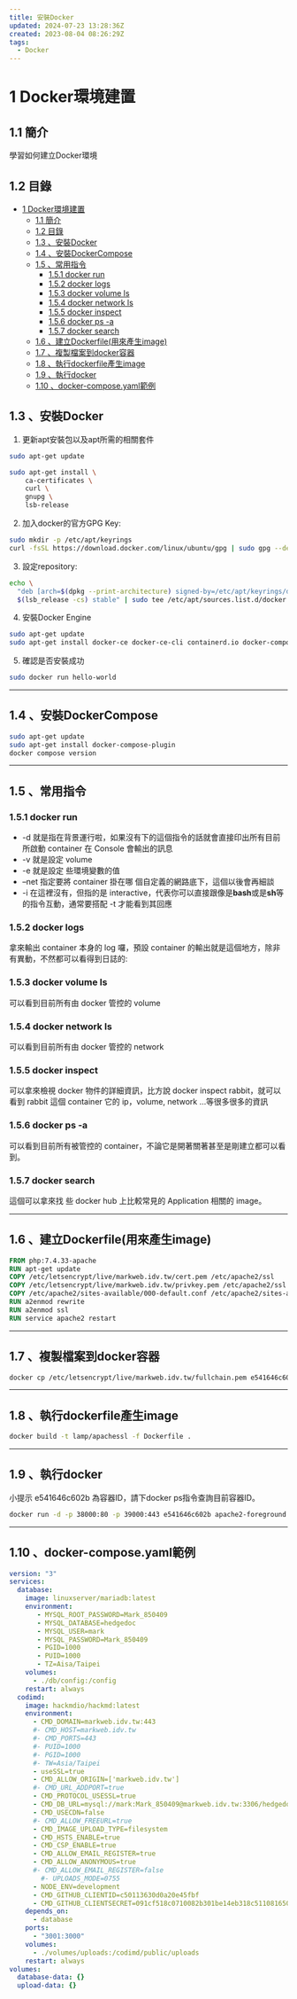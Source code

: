 ```yaml
---
title: 安裝Docker
updated: 2024-07-23 13:28:36Z
created: 2023-08-04 08:26:29Z
tags:
  - Docker
---
```


# 1 Docker環境建置

## 1.1 簡介
學習如何建立Docker環境

## 1.2 目錄

- [1 Docker環境建置](#1-docker環境建置)
  - [1.1 簡介](#11-簡介)
  - [1.2 目錄](#12-目錄)
  - [1.3 、安裝Docker](#13-安裝docker)
  - [1.4 、安裝DockerCompose](#14-安裝dockercompose)
  - [1.5 、常用指令](#15-常用指令)
    - [1.5.1 docker run](#151-docker-run)
    - [1.5.2 docker logs](#152-docker-logs)
    - [1.5.3 docker volume ls](#153-docker-volume-ls)
    - [1.5.4 docker network ls](#154-docker-network-ls)
    - [1.5.5 docker inspect](#155-docker-inspect)
    - [1.5.6 docker ps -a](#156-docker-ps--a)
    - [1.5.7 docker search](#157-docker-search)
  - [1.6 、建立Dockerfile(用來產生image)](#16-建立dockerfile用來產生image)
  - [1.7 、複製檔案到docker容器](#17-複製檔案到docker容器)
  - [1.8 、執行dockerfile產生image](#18-執行dockerfile產生image)
  - [1.9 、執行docker](#19-執行docker)
  - [1.10 、docker-compose.yaml範例](#110-docker-composeyaml範例)



## 1.3 、安裝Docker

1.  更新apt安裝包以及apt所需的相關套件

```bash
sudo apt-get update

sudo apt-get install \
    ca-certificates \
    curl \
    gnupg \
    lsb-release
```

2.  加入docker的官方GPG Key:

```bash
sudo mkdir -p /etc/apt/keyrings
curl -fsSL https://download.docker.com/linux/ubuntu/gpg | sudo gpg --dearmor -o /etc/apt/keyrings/docker.gpg
```

3.  設定repository:

```bash
echo \
  "deb [arch=$(dpkg --print-architecture) signed-by=/etc/apt/keyrings/docker.gpg] https://download.docker.com/linux/ubuntu \
  $(lsb_release -cs) stable" | sudo tee /etc/apt/sources.list.d/docker.list > /dev/null
```

4.  安裝Docker Engine

```bash
sudo apt-get update
sudo apt-get install docker-ce docker-ce-cli containerd.io docker-compose-plugin
```

5.  確認是否安裝成功

```bash
sudo docker run hello-world
```

* * *
<!--more-->

## 1.4 、安裝DockerCompose

```bash
sudo apt-get update
sudo apt-get install docker-compose-plugin
docker compose version
```

* * *

## 1.5 、常用指令

### 1.5.1 docker run

- -d 就是指在背景運行啦，如果沒有下的這個指令的話就會直接印出所有目前所啟動 container 在 Console 會輸出的訊息
- -v 就是設定 volume
- -e 就是設定 些環境變數的值
- –net 指定要將 container 掛在哪 個自定義的網路底下，這個以後會再細談
- -i 在這裡沒有，但指的是 interactive，代表你可以直接跟像是**bash**或是**sh**等的指令互動，通常要搭配 -t 才能看到其回應

### 1.5.2 docker logs

拿來輸出 container 本身的 log 囉，預設 container 的輸出就是這個地方，除非有異動，不然都可以看得到日誌的:

### 1.5.3 docker volume ls

可以看到目前所有由 docker 管控的 volume

### 1.5.4 docker network ls

可以看到目前所有由 docker 管控的 network

### 1.5.5 docker inspect

可以拿來檢視 docker 物件的詳細資訊，比方說 docker inspect rabbit，就可以看到 rabbit 這個 container 它的 ip，volume, network …等很多很多的資訊

### 1.5.6 docker ps -a

可以看到目前所有被管控的 container，不論它是開著關著甚至是剛建立都可以看到。

### 1.5.7 docker search

這個可以拿來找 些 docker hub 上比較常見的 Application 相關的 image。

* * *

## 1.6 、建立Dockerfile(用來產生image)

```Dockerfile
FROM php:7.4.33-apache
RUN apt-get update 
COPY /etc/letsencrypt/live/markweb.idv.tw/cert.pem /etc/apache2/ssl
COPY /etc/letsencrypt/live/markweb.idv.tw/privkey.pem /etc/apache2/ssl
COPY /etc/apache2/sites-available/000-default.conf /etc/apache2/sites-available
RUN a2enmod rewrite
RUN a2enmod ssl
RUN service apache2 restart
```

* * *

## 1.7 、複製檔案到docker容器

```bash
docker cp /etc/letsencrypt/live/markweb.idv.tw/fullchain.pem e541646c602b:/etc/letsencrypt/live/markweb.idv.tw
```

* * *

## 1.8 、執行dockerfile產生image

```bash
docker build -t lamp/apachessl -f Dockerfile .
```

* * *

## 1.9 、執行docker


小提示 e541646c602b 為容器ID，請下docker ps指令查詢目前容器ID。


```bash
docker run -d -p 38000:80 -p 39000:443 e541646c602b apache2-foreground
```

* * *

## 1.10 、docker-compose.yaml範例

```yaml
version: "3"
services:
  database:
    image: linuxserver/mariadb:latest
    environment:
       - MYSQL_ROOT_PASSWORD=Mark_850409 
       - MYSQL_DATABASE=hedgedoc
       - MYSQL_USER=mark
       - MYSQL_PASSWORD=Mark_850409 
       - PGID=1000
       - PUID=1000
       - TZ=Aisa/Taipei
    volumes:
      - ./db/config:/config 
    restart: always
  codimd:
    image: hackmdio/hackmd:latest 
    environment:
      - CMD_DOMAIN=markweb.idv.tw:443
      #- CMD_HOST=markweb.idv.tw
      #- CMD_PORTS=443
      #- PUID=1000
      #- PGID=1000
      #- TW=Asia/Taipei
      - useSSL=true
      - CMD_ALLOW_ORIGIN=['markweb.idv.tw']
      #- CMD_URL_ADDPORT=true
      - CMD_PROTOCOL_USESSL=true
      - CMD_DB_URL=mysql://mark:Mark_850409@markweb.idv.tw:3306/hedgedoc
      - CMD_USECDN=false
      #- CMD_ALLOW_FREEURL=true
      - CMD_IMAGE_UPLOAD_TYPE=filesystem
      - CMD_HSTS_ENABLE=true
      - CMD_CSP_ENABLE=true
      - CMD_ALLOW_EMAIL_REGISTER=true
      - CMD_ALLOW_ANONYMOUS=true
      #- CMD_ALLOW_EMAIL_REGISTER=false
        #- UPLOADS_MODE=0755
      - NODE_ENV=development
      - CMD_GITHUB_CLIENTID=c50113630d0a20e45fbf
      - CMD_GITHUB_CLIENTSECRET=091cf518c0710082b301be14eb318c5110816503
    depends_on:
      - database
    ports:
      - "3001:3000"
    volumes:
      - ./volumes/uploads:/codimd/public/uploads
    restart: always
volumes:
  database-data: {}
  upload-data: {}
```